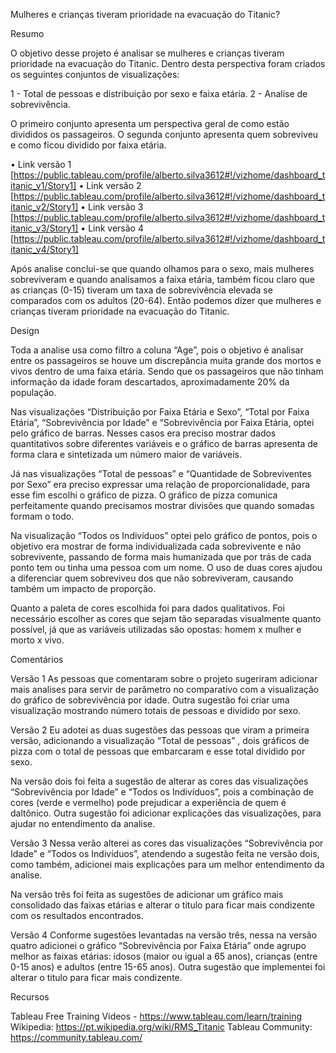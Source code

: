 
Mulheres e crianças tiveram prioridade na evacuação do Titanic?

Resumo

O objetivo desse projeto é analisar se mulheres e crianças tiveram prioridade na evacuação do Titanic. Dentro desta perspectiva foram criados os seguintes conjuntos de visualizações:

1 - Total de pessoas e distribuição por sexo e faixa etária.
2 - Analise de sobrevivência.

O primeiro conjunto apresenta um perspectiva geral de como estão divididos os passageiros. O segunda conjunto apresenta quem sobreviveu e como ficou dividido por faixa etária.

•	Link versão 1 [https://public.tableau.com/profile/alberto.silva3612#!/vizhome/dashboard_titanic_v1/Story1]
•	Link versão 2
[https://public.tableau.com/profile/alberto.silva3612#!/vizhome/dashboard_titanic_v2/Story1]
•	Link versão 3
[https://public.tableau.com/profile/alberto.silva3612#!/vizhome/dashboard_titanic_v3/Story1]
•	Link versão 4
[https://public.tableau.com/profile/alberto.silva3612#!/vizhome/dashboard_titanic_v4/Story1]

Após analise conclui-se que quando olhamos para o sexo, mais mulheres sobreviveram e quando analisamos a faixa etária, também ficou claro que as crianças (0-15) tiveram um taxa de sobrevivência elevada se comparados com os adultos (20-64). Então podemos dizer que mulheres e crianças tiveram prioridade na evacuação do Titanic.

Design

Toda a analise usa como filtro a coluna “Age”, pois o objetivo é analisar entre os passageiros se houve um discrepância muita grande dos mortos e vivos dentro de uma faixa etária. Sendo que os passageiros que não tinham informação da idade foram descartados, aproximadamente 20% da população. 

Nas visualizações “Distribuição por Faixa Etária e Sexo”, “Total por Faixa Etária”, “Sobrevivência por Idade” e “Sobrevivência por Faixa Etária, optei pelo gráfico de barras. Nesses casos era preciso mostrar dados quantitativos sobre diferentes variáveis e o gráfico de barras apresenta de forma clara e sintetizada um número maior de variáveis.

Já nas visualizações “Total de pessoas” e “Quantidade de Sobreviventes por Sexo” era preciso expressar uma relação de proporcionalidade, para esse fim escolhi o gráfico de pizza. O gráfico de pizza comunica perfeitamente quando precisamos mostrar divisões que quando somadas formam o todo. 

Na visualização “Todos os Indivíduos” optei pelo gráfico de pontos, pois o objetivo era mostrar de forma individualizada cada sobrevivente e não sobrevivente, passando de forma mais humanizada que por trás de cada ponto tem ou tinha uma pessoa com um nome. O uso de duas cores ajudou a diferenciar quem sobreviveu dos que não sobreviveram, causando também um impacto de proporção. 

Quanto a paleta de cores escolhida foi para dados qualitativos. Foi necessário escolher as cores que sejam tão separadas visualmente quanto possível,  já que as variáveis utilizadas são opostas: homem x mulher e morto x vivo.

Comentários

Versão 1
As pessoas que comentaram sobre o projeto sugeriram adicionar mais analises para servir de parâmetro no comparativo com a visualização do gráfico de sobrevivência por idade. Outra sugestão foi criar uma visualização mostrando número totais de pessoas e dividido por sexo.

Versão 2
Eu adotei as duas sugestões das pessoas que viram a primeira versão, adicionando a visualização “Total de pessoas” , dois gráficos de pizza com o total de pessoas que embarcaram e esse total dividido por sexo.

Na versão dois foi feita a sugestão de alterar as cores das visualizações “Sobrevivência por Idade” e “Todos os Indivíduos”, pois a combinação de cores (verde e vermelho) pode prejudicar a experiência de quem é daltônico. Outra sugestão foi adicionar explicações das visualizações, para ajudar no entendimento da analise.

Versão 3
Nessa verão alterei as cores das visualizações “Sobrevivência por Idade” e “Todos os Indivíduos”, atendendo a sugestão feita ne versão dois, como também, adicionei mais explicações para um melhor entendimento da analise.

Na versão três foi feita as sugestões de adicionar um gráfico mais consolidado das faixas etárias e alterar o titulo para ficar mais condizente com os resultados encontrados.

Versão 4
Conforme sugestões levantadas na versão três, nessa na versão quatro adicionei o gráfico “Sobrevivência por Faixa Etária” onde agrupo melhor as faixas etárias: idosos (maior ou igual a 65 anos), crianças (entre 0-15 anos) e adultos (entre 15-65 anos). Outra sugestão que implementei foi alterar o titulo para ficar mais condizente.

Recursos

Tableau Free Training Videos - https://www.tableau.com/learn/training
Wikipedia: https://pt.wikipedia.org/wiki/RMS_Titanic
Tableau Community: https://community.tableau.com/
